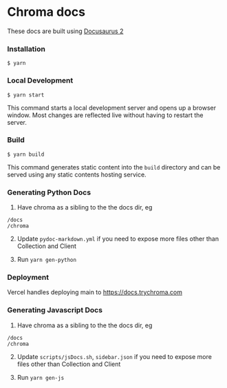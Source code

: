 # Chroma docs

These docs are built using [Docusaurus 2](https://docusaurus.io/)

### Installation

```
$ yarn
```

### Local Development

```
$ yarn start
```

This command starts a local development server and opens up a browser window. Most changes are reflected live without having to restart the server.

### Build

```
$ yarn build
```

This command generates static content into the `build` directory and can be served using any static contents hosting service.

### Generating Python Docs

1. Have chroma as a sibling to the the docs dir, eg 
```
/docs
/chroma
```

2. Update `pydoc-markdown.yml` if you need to expose more files other than Collection and Client

3. Run `yarn gen-python`

### Deployment

Vercel handles deploying main to https://docs.trychroma.com

### Generating Javascript Docs

1. Have chroma as a sibling to the the docs dir, eg 
```
/docs
/chroma
```

2. Update `scripts/jsDocs.sh`, `sidebar.json` if you need to expose more files other than Collection and Client

3. Run `yarn gen-js`

